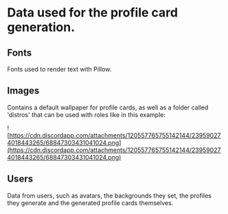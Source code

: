 # Data used for the profile card generation.

## Fonts

Fonts used to render text with Pillow.

## Images

Contains a default wallpaper for profile cards, as well as a folder called 'distros' that can be used with roles like in this example:

![https://cdn.discordapp.com/attachments/120557765755142144/239590274018443265/68847303431041024.png](https://cdn.discordapp.com/attachments/120557765755142144/239590274018443265/68847303431041024.png)

## Users

Data from users, such as avatars, the backgrounds they set, the profiles they generate and the generated profile cards themselves.
